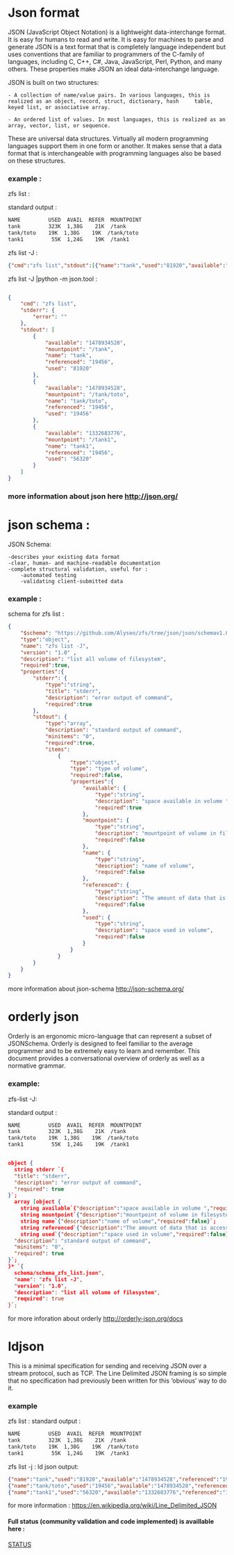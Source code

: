 # Json format 

JSON (JavaScript Object Notation) is a lightweight data-interchange format. It is easy for humans to read and write. It is easy for machines to parse and generate
JSON is a text format that is completely language independent but uses conventions that are familiar to programmers of the C-family of languages, including C, C++, C#, Java, JavaScript, Perl, Python, and many others. These properties make JSON an ideal data-interchange language.

JSON is built on two structures:

    - A collection of name/value pairs. In various languages, this is realized as an object, record, struct, dictionary, hash     table, keyed list, or associative array.

    - An ordered list of values. In most languages, this is realized as an array, vector, list, or sequence.

These are universal data structures. Virtually all modern programming languages support them in one form or another. It makes sense that a data format that is interchangeable with programming languages also be based on these structures.
### example : 
zfs list  :

standard output :

```bash
NAME         USED  AVAIL  REFER  MOUNTPOINT
tank         323K  1,38G    21K  /tank
tank/toto    19K  1,38G    19K  /tank/toto
tank1         55K  1,24G    19K  /tank1
```

zfs list -J :

```json
{"cmd":"zfs list","stdout":[{"name":"tank","used":"81920","available":"1478934528","referenced":"19456","mountpoint":"/tank"},{"name":"tank/toto","used":"19456","available":"1478934528","referenced":"19456","mountpoint":"/tank/toto"},{"name":"tank1","used":"56320","available":"1332683776","referenced":"19456","mountpoint":"/tank1"}],"stderr":{"error":""}}
```

zfs list -J |python -m json.tool :

```json

{
    "cmd": "zfs list",
    "stderr": {
        "error": ""
    },
    "stdout": [
        {
            "available": "1478934528",
            "mountpoint": "/tank",
            "name": "tank",
            "referenced": "19456",
            "used": "81920"
        },
        {
            "available": "1478934528",
            "mountpoint": "/tank/toto",
            "name": "tank/toto",
            "referenced": "19456",
            "used": "19456"
        },
        {
            "available": "1332683776",
            "mountpoint": "/tank1",
            "name": "tank1",
            "referenced": "19456",
            "used": "56320"
        }
    ]
}
```

 ### more information about json here <http://json.org/>
# json schema :
JSON Schema:

    -describes your existing data format
    -clear, human- and machine-readable documentation
    -complete structural validation, useful for :
        -automated testing
        -validating client-submitted data
### example : 
schema for zfs list :

```json
{
    "$schema": "https://github.com/Alyseo/zfs/tree/json/json/schemav1.0/schema/schema_zfs_list.json",
    "type":"object",
    "name": "zfs list -J",
    "version": "1.0" ,
    "description": "list all volume of filesystem",
    "required":true,
    "properties":{
        "stderr": {
            "type":"string",
            "title": "stderr",
            "description": "error output of command",
            "required":true
        },
        "stdout": {
            "type":"array",
            "description": "standard output of command",
            "minitems": "0",
            "required":true,
            "items":
                {
                    "type":"object",
                    "type": "type of volume",
                    "required":false,
                    "properties":{
                        "available": {
                            "type":"string",
                            "description": "space available in volume ",
                            "required":true
                        },
                        "mountpoint": {
                            "type":"string",
                            "description": "mountpoint of volume in filesystem",
                            "required":false
                        },
                        "name": {
                            "type":"string",
                            "description": "name of volume",
                            "required":false
                        },
                        "referenced": {
                            "type":"string",
                            "description": "The amount of data that is accessible by this dataset",
                            "required":false
                        },
                        "used": {
                            "type":"string",
                            "description": "space used in volume",
                            "required":false
                        }
                    }
                }
        }
    }
}
```

 more information about json-schema <http://json-schema.org/>
 
# orderly json

Orderly is an ergonomic micro-language that can represent a subset of JSONSchema. Orderly is designed to feel familiar to the average programmer and to be extremely easy to learn and remember. This document provides a conversational overview of orderly as well as a normative grammar.
 
### example:
zfs-list -J:

standard output :

```bash
NAME         USED  AVAIL  REFER  MOUNTPOINT
tank         323K  1,38G    21K  /tank
tank/toto    19K  1,38G    19K  /tank/toto
tank1         55K  1,24G    19K  /tank1
```


```json

object {
  string stderr `{
  "title": "stderr",
  "description": "error output of command",
  "required": true
}`;
  array [object {
    string available`{"description":"space available in volume ","required":true}`;
    string mountpoint`{"description":"mountpoint of volume in filesystem","required":false}`;
    string name`{"description":"name of volume","required":false}`;
    string referenced`{"description":"The amount of data that is accessible by this dataset","required":false}`;
    string used`{"description":"space used in volume","required":false}`;}*`{"required":false}`]* stdout `{
  "description": "standard output of command",
  "minitems": "0",
  "required": true
}`;
}* `{
  schema/schema_zfs_list.json",
  "name": "zfs list -J",
  "version": "1.0",
  "description": "list all volume of filesystem",
  "required": true
}`;
```

for more inforation about orderly <http://orderly-json.org/docs>
# ldjson
This is a minimal specification for sending and receiving JSON over a stream protocol, such as TCP.
The Line Delimited JSON framing is so simple that no specification had previously been written for this ‘obvious’ way to do it.

 ### example

zfs list :
standard output :

```bash
NAME         USED  AVAIL  REFER  MOUNTPOINT
tank         323K  1,38G    21K  /tank
tank/toto    19K  1,38G    19K  /tank/toto
tank1         55K  1,24G    19K  /tank1
```
zfs list -j :
ld json output:

```json 
{"name":"tank","used":"81920","available":"1478934528","referenced":"19456","mountpoint":"/tank"}
{"name":"tank/toto","used":"19456","available":"1478934528","referenced":"19456","mountpoint":"/tank/toto"}
{"name":"tank1","used":"56320","available":"1332683776","referenced":"19456","mountpoint":"/tank1"}
```
for more information : <https://en.wikipedia.org/wiki/Line_Delimited_JSON>

#### Full status (community validation and code implemented) is availlable here :

[STATUS](https://github.com/Alyseo/zfs/blob/json-0.6.4/json/STATUS.md)